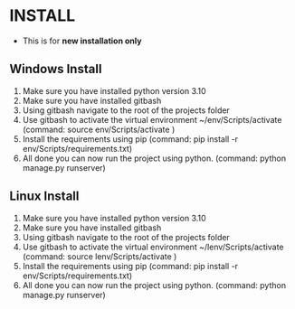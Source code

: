 # INSTALL

* This is for __new installation only__

## Windows Install

1. Make sure you have installed python version 3.10
2. Make sure you have installed gitbash
3. Using gitbash navigate to the root of the projects folder
4. Use gitbash to activate the virtual environment ~/env/Scripts/activate (command: source env/Scripts/activate )
5. Install the requirements using pip (command: pip install -r env/Scripts/requirements.txt)
6. All done you can now run the project using python. (command: python manage.py runserver)

## Linux Install

1. Make sure you have installed python version 3.10
2. Make sure you have installed gitbash
3. Using gitbash navigate to the root of the projects folder
4. Use gitbash to activate the virtual environment ~/lenv/Scripts/activate (command: source lenv/Scripts/activate )
5. Install the requirements using pip (command: pip install -r env/Scripts/requirements.txt)
6. All done you can now run the project using python. (command: python manage.py runserver)

